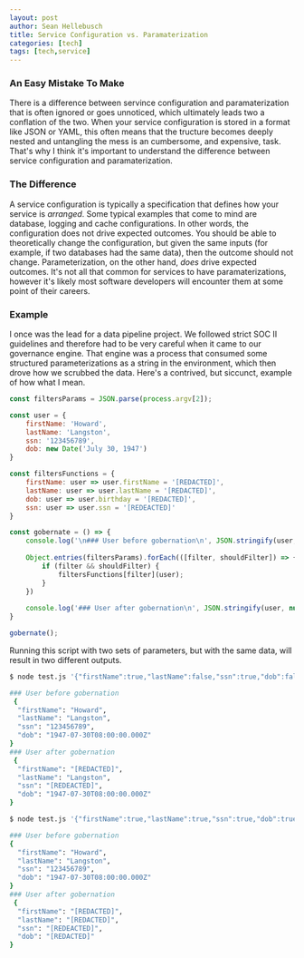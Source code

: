 ```yaml
---
layout: post
author: Sean Hellebusch
title: Service Configuration vs. Paramaterization
categories: [tech]
tags: [tech,service]
---
```


### An Easy Mistake To Make

There is a difference between servince configuration and paramaterization that is often ignored or goes unnoticed, which ultimately leads two a conflation of the two. When your service configuration is stored in a format like JSON or YAML, this often means that the tructure becomes deeply nested and untangling the mess is an cumbersome, and expensive, task. That's why I think it's important to understand the difference between service configuration and paramaterization.

### The Difference

A service configuration is typically a specification that defines how your service is _arranged_. Some typical examples that come to mind are database, logging and cache configurations. In other words, the configuration does not drive expected outcomes. You should be able to theoretically change the configuration, but given the same inputs (for example, if two databases had the same data), then the outcome should not change. Parameterization, on the other hand, _does_ drive expected outcomes.  It's not all that common for services to have paramaterizations, however it's likely most software developers will encounter them at some point of their careers.

### Example

I once was the lead for a data pipeline project. We followed strict SOC II guidelines and therefore had to be very careful when it came to our governance engine. That engine was a process that consumed some structured parameterizations as a string in the environment, which then drove how we scrubbed the data.  Here's a contrived, but siccunct, example of how what I mean.

```javascript
const filtersParams = JSON.parse(process.argv[2]);

const user = {
    firstName: 'Howard',
    lastName: 'Langston',
    ssn: '123456789',
    dob: new Date('July 30, 1947')
}

const filtersFunctions = {
    firstName: user => user.firstName = '[REDACTED]',
    lastName: user => user.lastName = '[REDACTED]',
    dob: user => user.birthday = '[REDACTED]',
    ssn: user => user.ssn = '[REDEACTED]'
}

const gobernate = () => {
    console.log('\n### User before gobernation\n', JSON.stringify(user, null, 2));
    
    Object.entries(filtersParams).forEach(([filter, shouldFilter]) => {
        if (filter && shouldFilter) {
            filtersFunctions[filter](user);
        }
    })
     
    console.log('### User after gobernation\n', JSON.stringify(user, null, 2));
}

gobernate();
```

Running this script with two sets of parameters, but with the same data, will result in two different outputs.

```bash
$ node test.js '{"firstName":true,"lastName":false,"ssn":true,"dob":false}' 

### User before gobernation
 {
  "firstName": "Howard",
  "lastName": "Langston",
  "ssn": "123456789",
  "dob": "1947-07-30T08:00:00.000Z"
}
### User after gobernation
 {
  "firstName": "[REDACTED]",
  "lastName": "Langston",
  "ssn": "[REDEACTED]",
  "dob": "1947-07-30T08:00:00.000Z"
}

$ node test.js '{"firstName":true,"lastName":true,"ssn":true,"dob":true}' 

### User before gobernation
{
  "firstName": "Howard",
  "lastName": "Langston",
  "ssn": "123456789",
  "dob": "1947-07-30T08:00:00.000Z"
}
### User after gobernation
 {
  "firstName": "[REDACTED]",
  "lastName": "[REDACTED]",
  "ssn": "[REDEACTED]",
  "dob": "[REDACTED]"
}
```
